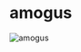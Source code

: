 # amogus
![amogus](https://media.discordapp.net/attachments/796999237635538956/838951292231221268/unknown.png)
